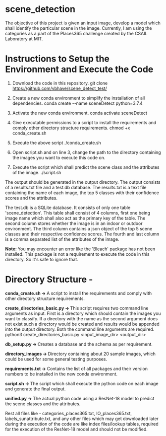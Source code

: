 # scene_detection
The objective of this project is given an input image, develop a model which shall identify the particular scene in the image. Currently, I am using the categories as a part of the Places365 challenge created by the CSAIL Laboratory at MIT.  

# Instructions to Setup the Environment and Execute the Code

1. Download the code in this repository.
git clone https://github.com/vbhave/scene_detect_test/

2. Create a new conda environment to simplify the installation of all dependencies. 
conda create --name sceneDetect python=3.7.4     

3. Activate the new conda environment. 
conda activate sceneDetect

4. Give executable permissions to a script to install the requirements and comply other directory structure requirements. 
chmod +x conda_create.sh

5. Execute the above script
./conda_create.sh

6. Open script.sh and on line 3, change the path to the directory containing the images you want to execute this code on.

7. Execute the script which shall predict the scene class and the attributes of the image. 
./script.sh

The output should be generated in the output directory. The output consists of a results.txt file and a test.db database. The results.txt is a text file containing the name of each image, the top 5 classes with their confidence scores and the attributes. 

The test.db is a SQLite database. It consists of only one table 'scene_detection'. This table shall consist of 4 columns, first one being image name which shall also act as the primary key of the table. The second column stores whether the image is in an indoor or outdoor environment. The third column contains a json object of the top 5 scene classes and their respective confidence scores. The fourth and last column is a comma separated list of the attributes of the image.

<b> Note: </b> You may encounter an error like the 'Bleach' package has not been installed. This package is not a requirement to execute the code in this directory. So it's safe to ignore that. 

# Directory Structure - 

<b> conda_create.sh -> </b> A script to install the requirements and comply with other directory structure requirements. 

<b> create_directories_basic.py -> </b> This script requires two command line arguments as input. First is a directory which should contain the images you want to classify. If a directory with the name as the second argument does not exist such a directory would be created and results would be appended into the output directory. Both the command line arguments are required.
python3 create_directories_basic.py <input_image_dir> <output_dir>

<b> db_setup.py -> </b> Creates a database and the schema as per requirement. 

<b> directory_images -> </b> Directory containing about 20 sample images, which could be used for some general testing purposes.

<b> requirements.txt -> </b> Contains the list of all packages and their version numbers to be installed in the new conda environment. 

<b> script.sh -> </b> The script which shall execute the python code on each image and generate the final output. 

<b> unified.py -> </b> The actual python code using a ResNet-18 model to predict the scene classes and the attributes. 

Rest all files like - categories_places365.txt, IO_places365.txt, labels_sunattribute.txt, and any other files which may get downloaded later during the execution of the code are like index files/lookup tables, required for the execution of the ResNet-18 model and should not be modified. 
